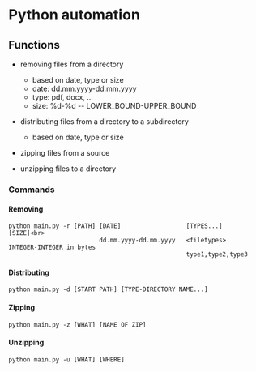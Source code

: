 # Python automation

## Functions

- removing files from a directory
    - based on date, type or size
    - date: dd.mm.yyyy-dd.mm.yyyy
    - type: pdf, docx, ...
    - size: %d-%d -- LOWER_BOUND-UPPER_BOUND

- distributing files from a directory to a subdirectory
    - based on date, type or size

- zipping files from a source

- unzipping files to a directory


### Commands
#### Removing
    python main.py -r [PATH] [DATE]                  [TYPES...]         [SIZE]<br>
                             dd.mm.yyyy-dd.mm.yyyy   <filetypes>       INTEGER-INTEGER in bytes
                                                     type1,type2,type3

#### Distributing
    python main.py -d [START PATH] [TYPE-DIRECTORY NAME...]

#### Zipping
    python main.py -z [WHAT] [NAME OF ZIP]

#### Unzipping 
    python main.py -u [WHAT] [WHERE]